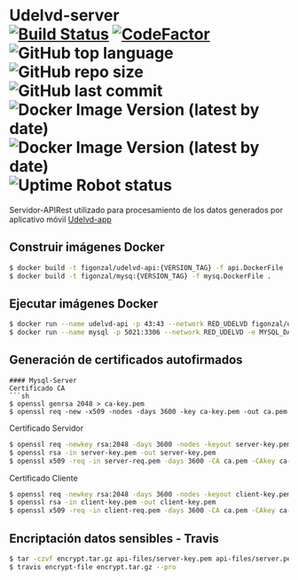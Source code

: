 # Udelvd-server <br/> [![Build Status](https://travis-ci.com/figonzal1/Udelvd-server.svg?branch=master)](https://travis-ci.com/figonzal1/Udelvd-server) [![CodeFactor](https://www.codefactor.io/repository/github/figonzal1/udelvd-server/badge)](https://www.codefactor.io/repository/github/figonzal1/udelvd-server) ![GitHub top language](https://img.shields.io/github/languages/top/figonzal1/Udelvd-server) ![GitHub repo size](https://img.shields.io/github/repo-size/figonzal1/Udelvd-server) ![GitHub last commit](https://img.shields.io/github/last-commit/figonzal1/Udelvd-server) ![Docker Image Version (latest by date)](https://img.shields.io/docker/v/figonzal/udelvd-api?label=Docker%20udelvd-api) ![Docker Image Version (latest by date)](https://img.shields.io/docker/v/figonzal/mysql?label=Docker%20mysql) ![Uptime Robot status](https://img.shields.io/uptimerobot/status/m784784797-355fdf5539abcc0df0dcd13c)
Servidor-APIRest utilizado para procesamiento de los datos generados por aplicativo móvil [Udelvd-app](https://github.com/figonzal1/Udelvd-app)

## Construir imágenes Docker
```sh
$ docker build -t figonzal/udelvd-api:{VERSION_TAG} -f api.DockerFile .
$ docker build -t figonzal/mysq:{VERSION_TAG} -f mysq.DockerFile .
```
## Ejecutar imágenes Docker
```sh
$ docker run --name udelvd-api -p 43:43 --network RED_UDELVD figonzal/udelvd-api:{VERSION_TAG}
$ docker run --name mysql -p 5021:3306 --network RED_UDELVD -e MYSQL_DATABASE={MYSQL_DATABASE} -e MYSQL_USER={MYSQL_USER} -e MYSQL_ROOT_PASSWORD={MYSQL_ROOT_PASSWORD} -e MYSQL_PASSWORD={MYSQL_PASSWORD} -d mysql:{VERSION_TAG}
```
## Generación de certificados autofirmados
```
#### Mysql-Server
Certificado CA
```sh
$ openssl genrsa 2048 > ca-key.pem
$ openssl req -new -x509 -nodes -days 3600 -key ca-key.pem -out ca.pem
```
Certificado Servidor
```sh
$ openssl req -newkey rsa:2048 -days 3600 -nodes -keyout server-key.pem -out server-req.pem
$ openssl rsa -in server-key.pem -out server-key.pem
$ openssl x509 -req -in server-req.pem -days 3600 -CA ca.pem -CAkey ca-key.pem -set_serial 01 -out server-cert.pem
```

Certificado Cliente
```sh
$ openssl req -newkey rsa:2048 -days 3600 -nodes -keyout client-key.pem -out client-req.pem
$ openssl rsa -in client-key.pem -out client-key.pem
$ openssl x509 -req -in client-req.pem -days 3600 -CA ca.pem -CAkey ca-key.pem -set_serial 01 -out client-cert.pem
```

## Encriptación datos sensibles - Travis
````sh
$ tar -czvf encrypt.tar.gz api-files/server-key.pem api-files/server.pem mysql-files/ .env udelvd-server-credentials.json
$ travis encrypt-file encrypt.tar.gz --pro
````
